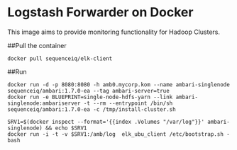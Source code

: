 # Logstash Forwarder on Docker

This image aims to provide monitoring functionality for Hadoop Clusters.

##Pull the container
```
docker pull sequenceiq/elk-client
```

##Run
```
docker run -d -p 8080:8080 -h amb0.mycorp.kom --name ambari-singlenode sequenceiq/ambari:1.7.0-ea --tag ambari-server=true
docker run -e BLUEPRINT=single-node-hdfs-yarn --link ambari-singlenode:ambariserver -t --rm --entrypoint /bin/sh sequenceiq/ambari:1.7.0-ea -c /tmp/install-cluster.sh

SRV1=$(docker inspect --format='{{index .Volumes "/var/log"}}' ambari-singlenode) && echo $SRV1
docker run -i -t -v $SRV1:/amb/log  elk_ubu_client /etc/bootstrap.sh -bash
```

